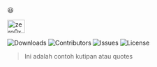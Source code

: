 :smiley:

<a href="https://www.codechef.com/users/zero0xy" target="blank"><img align="center" src="https://cdn-icons-png.flaticon.com/512/1384/1384055.png" alt="zero0xy" height="30" width="40" /></a>

![Downloads](https://img.shields.io/github/downloads/ShaanCoding/ReadME-Generator/total) ![Contributors](https://img.shields.io/github/contributors/ShaanCoding/ReadME-Generator?color=dark-green) ![Issues](https://img.shields.io/github/issues/ShaanCoding/ReadME-Generator) ![License](https://img.shields.io/github/license/ShaanCoding/ReadME-Generator) 
> Ini adalah contoh kutipan atau quotes

